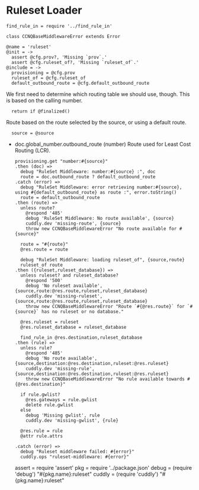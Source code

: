 Ruleset Loader
==============

    find_rule_in = require '../find_rule_in'

    class CCNQBaseMiddlewareError extends Error

    @name = 'ruleset'
    @init = ->
      assert @cfg.prov?, 'Missing `prov`.'
      assert @cfg.ruleset_of?, 'Missing `ruleset_of`.'
    @include = ->
      provisioning = @cfg.prov
      ruleset_of = @cfg.ruleset_of
      default_outbound_route = @cfg.default_outbound_route

We first need to determine which routing table we should use, though.
This is based on the calling number.

      return if @finalized()

Route based on the route selected by the source, or using a default route.

      source = @source

* doc.global_number.outbound_route (number) Route used for Least Cost Routing (LCR).

      provisioning.get "number:#{source}"
      .then (doc) =>
        debug "RuleSet Middleware: number:#{source} :", doc
        route = doc.outbound_route ? default_outbound_route
      .catch (error) =>
        debug "RuleSet Middleware: error retrieving number:#{source}, using #{default_outbound_route} as route :", error.toString()
        route = default_outbound_route
      .then (route) =>
        unless route?
          @respond '485'
          debug 'RuleSet Middleware: No route available', {source}
          cuddly.dev 'missing-route', {source}
          throw new CCNQBaseMiddlewareError "No route available for #{source}"

        route = "#{route}"
        @res.route = route

        debug "RuleSet Middleware: loading ruleset_of", {source,route}
        ruleset_of route
      .then ({ruleset,ruleset_database}) =>
        unless ruleset? and ruleset_database?
          @respond '500'
          debug 'No ruleset available', {source,route:@res.route,ruleset,ruleset_database}
          cuddly.dev 'missing-ruleset', {source,route:@res.route,ruleset,ruleset_database}
          throw new CCNQBaseMiddlewareError "Route `#{@res.route}` for `#{source}` has no ruleset or no database."

        @res.ruleset = ruleset
        @res.ruleset_database = ruleset_database

        find_rule_in @res.destination,ruleset_database
      .then (rule) =>
        unless rule?
          @respond '485'
          debug 'No route available', {source,destination:@res.destination,ruleset:@res.ruleset}
          cuddly.dev 'missing-rule', {source,destination:@res.destination,ruleset:@res.ruleset}
          throw new CCNQBaseMiddlewareError "No rule available towards #{@res.destination}"

        if rule.gwlist?
          @res.gateways = rule.gwlist
          delete rule.gwlist
        else
          debug 'Missing gwlist', rule
          cuddly.dev 'missing-gwlist', {rule}

        @res.rule = rule
        @attr rule.attrs

      .catch (error) =>
        debug "Ruleset middleware failed: #{error}"
        cuddly.ops "ruleset-middleware: #{error}"

    assert = require 'assert'
    pkg = require '../package.json'
    debug = (require 'debug') "#{pkg.name}:ruleset"
    cuddly = (require 'cuddly') "#{pkg.name}:ruleset"
